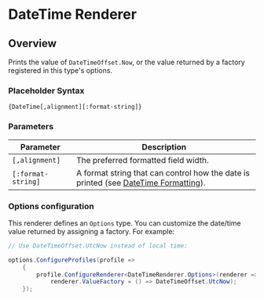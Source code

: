 ﻿# DateTime Renderer

## Overview

Prints the value of `DateTimeOffset.Now`, or the value returned by a factory registered in this type's options.

### Placeholder Syntax

```
{DateTime[,alignment][:format-string]}
```

### Parameters

|Parameter|Description|
|---|---|
|`[,alignment]`|The preferred formatted field width.|
|`[:format-string]`|A format string that can control how the date is printed (see [DateTime Formatting](https://docs.microsoft.com/en-us/dotnet/standard/base-types/standard-date-and-time-format-strings)).|

### Options configuration

This renderer defines an `Options` type. You can customize the date/time value returned by assigning a factory. For example:

```csharp
// Use DateTimeOffset.UtcNow instead of local time:

options.ConfigureProfiles(profile =>
    {
        profile.ConfigureRenderer<DateTimeRenderer.Options>(renderer =>
            renderer.ValueFactory = () => DateTimeOffset.UtcNow);
    });
```